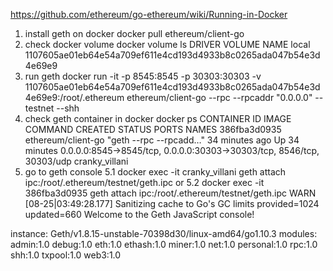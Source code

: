 https://github.com/ethereum/go-ethereum/wiki/Running-in-Docker

1. install geth on docker
docker pull ethereum/client-go
2. check docker volume
docker volume ls
DRIVER              VOLUME NAME
local               1107605ae01eb64e54a709ef611e4cd193d4933b8c0265ada047b54e3d4e69e9
3. run geth
docker run -it -p 8545:8545 -p 30303:30303 -v 1107605ae01eb64e54a709ef611e4cd193d4933b8c0265ada047b54e3d4e69e9:/root/.ethereum ethereum/client-go --rpc --rpcaddr "0.0.0.0" --testnet --shh
4. check geth container in docker
docker ps
CONTAINER ID        IMAGE                COMMAND                  CREATED             STATUS              PORTS                                                                   NAMES
386fba3d0935        ethereum/client-go   "geth --rpc --rpcadd…"   34 minutes ago      Up 34 minutes       0.0.0.0:8545->8545/tcp, 0.0.0.0:30303->30303/tcp, 8546/tcp, 30303/udp   cranky_villani
5. go to geth console
5.1 docker exec -it cranky_villani  geth attach ipc:/root/.ethereum/testnet/geth.ipc
or
5.2 docker exec -it 386fba3d0935  geth attach ipc:/root/.ethereum/testnet/geth.ipc
WARN [08-25|03:49:28.177] Sanitizing cache to Go's GC limits       provided=1024 updated=660
Welcome to the Geth JavaScript console!

instance: Geth/v1.8.15-unstable-70398d30/linux-amd64/go1.10.3
 modules: admin:1.0 debug:1.0 eth:1.0 ethash:1.0 miner:1.0 net:1.0 personal:1.0 rpc:1.0 shh:1.0 txpool:1.0 web3:1.0

>

